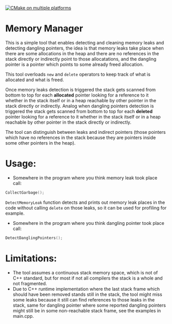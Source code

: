 [![CMake on multiple platforms](https://github.com/muazsh/MemoryManager/actions/workflows/cmake-multi-platform.yml/badge.svg)](https://github.com/muazsh/MemoryManager/actions/workflows/cmake-multi-platform.yml)

# Memory Manager

This is a simple tool that enables detecting and cleaning memory leaks and detecting dangling pointers, the idea is that memory leaks take place when there are some allocations in the heap and there are no references in the stack directly or indirectly point to those allocatations, and the dangling pointer is a pointer which points to some already freed allocation.

This tool overloads `new` and `delete` operators to keep track of what is allocated and what is freed. 

Once memory leaks detection is triggered the stack gets scanned from bottom to top for each **allocated** pointer looking for a reference to it whether in the stack itself or in a heap reachable by other pointer in the stack directly or indirectly. Analog when dangling pointers detection is triggered the stack gets scanned from bottom to top for each **deleted** pointer looking for a reference to it whether in the stack itself or in a heap reachable by other pointer in the stack directly or indirectly.  

The tool can distinguish between leaks and indirect pointers (those pointers which have no references in the stack because they are pointers inside some other pointers in the heap).

# Usage:

- Somewhere in the program where you think memory leak took place call:
```c++
CollectGarbage();
```
`DetectMemoryLeak` function detects and prints out memory leak places in the code without calling `delete` on those leaks, so it can be used for profiling for example.

- Somewhere in the program where you think dangling pointer took place call:
```c++
DetectDanglingPointers();
```

# Limitations:
- The tool assumes a continuous stack memory space, which is not of C++ standard, but for most if not all compilers the stack is a whole and not fragmented.
- Due to C++ runtime implementation where the last stack frame which should have been removed stands still in the stack, the tool might miss some leaks because it still can find references to those leaks in the stack, same for dangling pointer where some reported dangling pointers might still be in some non-reachable stack frame, see the examples in main.cpp.
